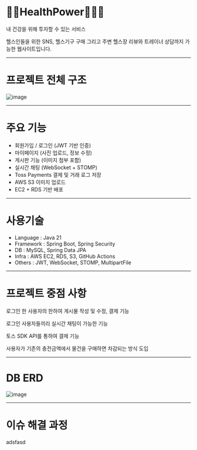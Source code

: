 # 🏋️‍♂️HealthPower🏃‍♂️‍➡️

내 건강을 위해 투자할 수 있는 서비스

헬스인들을 위한 SNS, 헬스기구 구매 그리고 주변 헬스장 리뷰와 트레이너 상담까지 가능한 웹사이트입니다.

---
# 프로젝트 전체 구조
![image](https://github.com/user-attachments/assets/65480160-7042-4742-865f-f78aaf6baafc)

---

# 주요 기능

- 회원가입 / 로그인 (JWT 기반 인증)
- 마이페이지 (사진 업로드, 정보 수정)
- 게시판 기능 (이미지 첨부 포함)
- 실시간 채팅 (WebSocket + STOMP)
- Toss Payments 결제 및 거래 로그 저장
- AWS S3 이미지 업로드
- EC2 + RDS 기반 배포

---

# 사용기술

* Language : Java 21
* Framework : Spring Boot, Spring Security
* DB : MySQL, Spring Data JPA
* Infra : AWS EC2, RDS, S3, GitHub Actions
* Others : JWT, WebSocket, STOMP, MultipartFile

---

# 프로젝트 중점 사항

로그인 한 사용자의 한하여 게시물 작성 및 수정, 결제 기능

로그인 사용자들끼리 실시간 채팅이 가능한 기능

토스 SDK API를 통하여 결제 기능

사용자가 기존의 충전금액에서 물건을 구매하면 차감되는 방식 도입

---

# DB ERD

![image](https://github.com/user-attachments/assets/033d7e87-2c84-472d-9c44-f2963f70623b)

---


# 이슈 해결 과정

adsfasd


